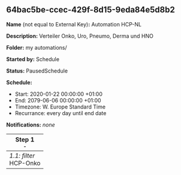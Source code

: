 ## 64bac5be-ccec-429f-8d15-9eda84e5d8b2

**Name** (not equal to External Key)**:** Automation HCP-NL

**Description:** Verteiler Onko, Uro, Pneumo, Derma und HNO

**Folder:** my automations/

**Started by:** Schedule

**Status:** PausedSchedule

**Schedule:**

* Start: 2020-01-22 00:00:00 +01:00
* End: 2079-06-06 00:00:00 +01:00
* Timezone: W. Europe Standard Time
* Recurrance: every day until end date

**Notifications:** _none_


| Step 1<br>_<small>-</small>_ |
| --- |
| _1.1: filter_<br>HCP-Onko |
